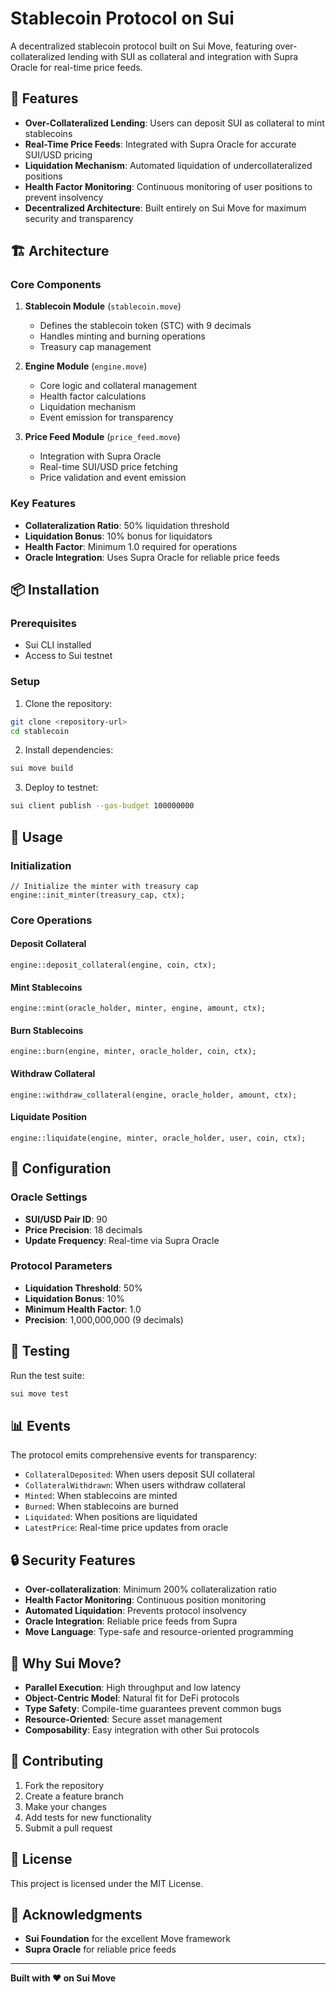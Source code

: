 # Stablecoin Protocol on Sui

A decentralized stablecoin protocol built on Sui Move, featuring over-collateralized lending with SUI as collateral and integration with Supra Oracle for real-time price feeds.

## 🚀 Features

- **Over-Collateralized Lending**: Users can deposit SUI as collateral to mint stablecoins
- **Real-Time Price Feeds**: Integrated with Supra Oracle for accurate SUI/USD pricing
- **Liquidation Mechanism**: Automated liquidation of undercollateralized positions
- **Health Factor Monitoring**: Continuous monitoring of user positions to prevent insolvency
- **Decentralized Architecture**: Built entirely on Sui Move for maximum security and transparency

## 🏗️ Architecture

### Core Components

1. **Stablecoin Module** (`stablecoin.move`)
   - Defines the stablecoin token (STC) with 9 decimals
   - Handles minting and burning operations
   - Treasury cap management

2. **Engine Module** (`engine.move`)
   - Core logic and collateral management 
   - Health factor calculations
   - Liquidation mechanism
   - Event emission for transparency

3. **Price Feed Module** (`price_feed.move`)
   - Integration with Supra Oracle
   - Real-time SUI/USD price fetching
   - Price validation and event emission

### Key Features

- **Collateralization Ratio**: 50% liquidation threshold
- **Liquidation Bonus**: 10% bonus for liquidators
- **Health Factor**: Minimum 1.0 required for operations
- **Oracle Integration**: Uses Supra Oracle for reliable price feeds

## 📦 Installation

### Prerequisites

- Sui CLI installed
- Access to Sui testnet

### Setup

1. Clone the repository:
```bash
git clone <repository-url>
cd stablecoin
```

2. Install dependencies:
```bash
sui move build
```

3. Deploy to testnet:
```bash
sui client publish --gas-budget 100000000
```

## 🎯 Usage

### Initialization

```move
// Initialize the minter with treasury cap
engine::init_minter(treasury_cap, ctx);
```

### Core Operations

#### Deposit Collateral
```move
engine::deposit_collateral(engine, coin, ctx);
```

#### Mint Stablecoins
```move
engine::mint(oracle_holder, minter, engine, amount, ctx);
```

#### Burn Stablecoins
```move
engine::burn(engine, minter, oracle_holder, coin, ctx);
```

#### Withdraw Collateral
```move
engine::withdraw_collateral(engine, oracle_holder, amount, ctx);
```

#### Liquidate Position
```move
engine::liquidate(engine, minter, oracle_holder, user, coin, ctx);
```

## 🔧 Configuration

### Oracle Settings
- **SUI/USD Pair ID**: 90
- **Price Precision**: 18 decimals
- **Update Frequency**: Real-time via Supra Oracle

### Protocol Parameters
- **Liquidation Threshold**: 50%
- **Liquidation Bonus**: 10%
- **Minimum Health Factor**: 1.0
- **Precision**: 1,000,000,000 (9 decimals)

## 🧪 Testing

Run the test suite:
```bash
sui move test
```

## 📊 Events

The protocol emits comprehensive events for transparency:

- `CollateralDeposited`: When users deposit SUI collateral
- `CollateralWithdrawn`: When users withdraw collateral
- `Minted`: When stablecoins are minted
- `Burned`: When stablecoins are burned
- `Liquidated`: When positions are liquidated
- `LatestPrice`: Real-time price updates from oracle

## 🔒 Security Features

- **Over-collateralization**: Minimum 200% collateralization ratio
- **Health Factor Monitoring**: Continuous position monitoring
- **Automated Liquidation**: Prevents protocol insolvency
- **Oracle Integration**: Reliable price feeds from Supra
- **Move Language**: Type-safe and resource-oriented programming

## 🌟 Why Sui Move?

- **Parallel Execution**: High throughput and low latency
- **Object-Centric Model**: Natural fit for DeFi protocols
- **Type Safety**: Compile-time guarantees prevent common bugs
- **Resource-Oriented**: Secure asset management
- **Composability**: Easy integration with other Sui protocols

## 🤝 Contributing

1. Fork the repository
2. Create a feature branch
3. Make your changes
4. Add tests for new functionality
5. Submit a pull request

## 📄 License

This project is licensed under the MIT License.

## 🙏 Acknowledgments

- **Sui Foundation** for the excellent Move framework
- **Supra Oracle** for reliable price feeds

---

**Built with ❤️ on Sui Move**
